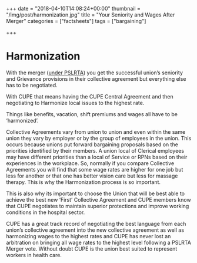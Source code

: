 +++
date = "2018-04-10T14:08:24+00:00"
thumbnail = "/img/post/harmonization.jpg"
title = "Your Seniority and Wages After Merger"
categories = ["factsheets"]
tags = ["bargaining"]

+++

# Harmonization

With the merger ([under PSLRTA](/post/pslrta/)) you get the successful union’s seniority and Grievance provisions in their collective agreement but everything else has to be negotiated. 

With CUPE that means having the CUPE Central Agreement and then negotiating to Harmonize local issues to the highest rate. 

Things like benefits, vacation, shift premiums and wages all have to be ‘harmonized’.

Collective Agreements vary from union to union and even within the same union they vary by employer or by the group of employees in the union. This occurs because unions put forward bargaining proposals based on the priorities identified by their members. A union local of Clerical employees may have different priorities than a local of Service or RPNs based on their experiences in the workplace. So, normally if you compare Collective Agreements you will find that some wage rates are higher for one job but less for another or that one has better vision care but less for massage therapy. This is why the Harmonization process is so important.

This is also why its important to choose the Union that will be best able to achieve the best new ‘First’ Collective Agreement and CUPE members know that CUPE negotiates to maintain superior protections and improve working conditions in the hospital sector.

CUPE has a great track record of negotiating the best language from each union’s collective agreement into the new collective agreement as well as harmonizing wages to the highest rates and CUPE has never lost an arbitration on bringing all wage rates to the highest level following a PSLRTA Merger vote. Without doubt CUPE is the union best suited to represent workers in health care.
